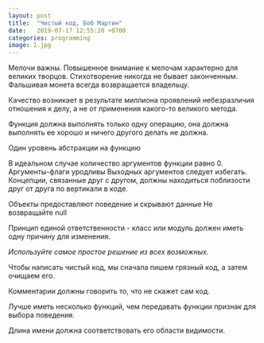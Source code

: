 ```yaml
---
layout: post
title:  "Чистый код, Боб Мартин"
date:   2019-07-17 12:55:20 +0700
categories: programming
image: 1.jpg 
---
```

 Мелочи важны. Повышенное внимание к мелочам характерно для великих творцов. Стихотворение никогда не бывает законченным.
 Фальшивая монета всегда возвращается владельцу. 
 
 Качество возникает в результате миллиона проявлений небезразличия отношения к делу, а не от применения какого-то великого метода.
 
 Функция должна выполнять только одну операцию, она должна выполнять ее хорошо и ничего другого делать не должна.
 
 Один уровень абстракции на функцию
 
 В идеальном случае количество аргументов функции равно 0. 
 Аргументы-флаги уродливы 
 Выходных аргументов следует избегать.
 Концепции, связанные друг с другом, должны находиться поблизости друг от друга по вертикали в коде.
 
 Объекты предоставляют поведение и скрывают данные 
 Не возвращайте null 
 
 Принцип единой ответственности - класс или модуль должен иметь одну причину для изменения.
 
*Используйте самое простое решение из всех возможных.*
 
 Чтобы написать чистый код, мы сначала пишем грязный код, а затем очищаем его.
 
 Комментарии должны говорить то, что не скажет сам код.
 
 Лучше иметь несколько функций, чем передавать функции признак для выбора поведения.
 
 Длина имени должна соответствовать его области видимости.